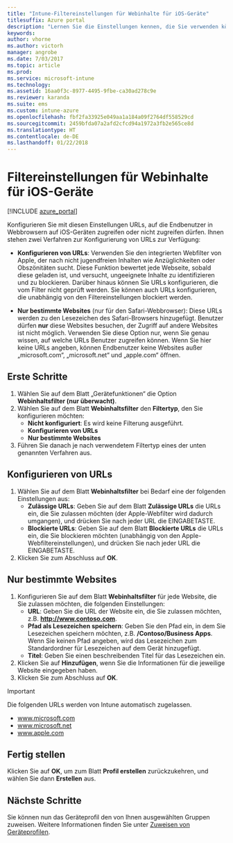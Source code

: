 ```yaml
---
title: "Intune-Filtereinstellungen für Webinhalte für iOS-Geräte"
titlesuffix: Azure portal
description: "Lernen Sie die Einstellungen kennen, die Sie verwenden können, um den Zugriff von iOS-Geräten auf Websites zuzulassen und zu blockieren.\""
keywords: 
author: vhorne
ms.author: victorh
manager: angrobe
ms.date: 7/03/2017
ms.topic: article
ms.prod: 
ms.service: microsoft-intune
ms.technology: 
ms.assetid: 16aa0f3c-8977-4495-9fbe-ca30ad278c9e
ms.reviewer: karanda
ms.suite: ems
ms.custom: intune-azure
ms.openlocfilehash: fbf2fa33925e049aa1a184a09f2764df558529cd
ms.sourcegitcommit: 2459bfda07a2afd2cfcd94a1972a3fb2e565ce8d
ms.translationtype: HT
ms.contentlocale: de-DE
ms.lasthandoff: 01/22/2018
---
```

# <a name="web-content-filter-settings-for-ios-devices"></a>Filtereinstellungen für Webinhalte für iOS-Geräte

[!INCLUDE [azure_portal](./includes/azure_portal.md)]

Konfigurieren Sie mit diesen Einstellungen URLs, auf die Endbenutzer in Webbrowsern auf iOS-Geräten zugreifen oder nicht zugreifen dürfen. Ihnen stehen zwei Verfahren zur Konfigurierung von URLs zur Verfügung:

- **Konfigurieren von URLs**: Verwenden Sie den integrierten Webfilter von Apple, der nach nicht jugendfreien Inhalten wie Anzüglichkeiten oder Obszönitäten sucht. Diese Funktion bewertet jede Webseite, sobald diese geladen ist, und versucht, ungeeignete Inhalte zu identifizieren und zu blockieren. Darüber hinaus können Sie URLs konfigurieren, die vom Filter nicht geprüft werden. Sie können auch URLs konfigurieren, die unabhängig von den Filtereinstellungen blockiert werden.

- **Nur bestimmte Websites** (nur für den Safari-Webbrowser): Diese URLs werden zu den Lesezeichen des Safari-Browsers hinzugefügt. Benutzer dürfen **nur** diese Websites besuchen, der Zugriff auf andere Websites ist nicht möglich. Verwenden Sie diese Option nur, wenn Sie genau wissen, auf welche URLs Benutzer zugreifen können.
Wenn Sie hier keine URLs angeben, können Endbenutzer keine Websites außer „microsoft.com“, „microsoft.net“ und „apple.com“ öffnen.



## <a name="get-started"></a>Erste Schritte

1. Wählen Sie auf dem Blatt „Gerätefunktionen“ die Option **Webinhaltsfilter (nur überwacht)**.
2. Wählen Sie auf dem Blatt **Webinhaltsfilter** den **Filtertyp**, den Sie konfigurieren möchten:
    - **Nicht konfiguriert**: Es wird keine Filterung ausgeführt.
    - **Konfigurieren von URLs**
    - **Nur bestimmte Websites**
3. Führen Sie danach je nach verwendetem Filtertyp eines der unten genannten Verfahren aus.


## <a name="configure-urls"></a>Konfigurieren von URLs

1. Wählen Sie auf dem Blatt **Webinhaltsfilter** bei Bedarf eine der folgenden Einstellungen aus:
    - **Zulässige URLs**: Geben Sie auf dem Blatt **Zulässige URLs** die URLs ein, die Sie zulassen möchten (der Apple-Webfilter wird dadurch umgangen), und drücken Sie nach jeder URL die EINGABETASTE.
    - **Blockierte URLs**: Geben Sie auf dem Blatt **Blockierte URLs** die URLs ein, die Sie blockieren möchten (unabhängig von den Apple-Webfiltereinstellungen), und drücken Sie nach jeder URL die EINGABETASTE.
2. Klicken Sie zum Abschluss auf **OK**.


## <a name="specific-websites-only"></a>Nur bestimmte Websites

1. Konfigurieren Sie auf dem Blatt **Webinhaltsfilter** für jede Website, die Sie zulassen möchten, die folgenden Einstellungen:
    - **URL**: Geben Sie die URL der Website ein, die Sie zulassen möchten, z.B. **http://www.contoso.com**.
    - **Pfad als Lesezeichen speichern**: Geben Sie den Pfad ein, in dem Sie Lesezeichen speichern möchten, z.B. **/Contoso/Business Apps**. Wenn Sie keinen Pfad angeben, wird das Lesezeichen zum Standardordner für Lesezeichen auf dem Gerät hinzugefügt.
    - **Titel**: Geben Sie einen beschreibenden Titel für das Lesezeichen ein.
2. Klicken Sie auf **Hinzufügen**, wenn Sie die Informationen für die jeweilige Website eingegeben haben.
3. Klicken Sie zum Abschluss auf **OK**.

> [!IMPORTANT]
> Die folgenden URLs werden von Intune automatisch zugelassen.
> - www.microsoft.com
> - www.microsoft.net
> - www.apple.com

## <a name="finish-up"></a>Fertig stellen

Klicken Sie auf **OK**, um zum Blatt **Profil erstellen** zurückzukehren, und wählen Sie dann **Erstellen** aus.

## <a name="next-steps"></a>Nächste Schritte

Sie können nun das Geräteprofil den von Ihnen ausgewählten Gruppen zuweisen. Weitere Informationen finden Sie unter [Zuweisen von Geräteprofilen](device-profile-assign.md).

